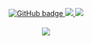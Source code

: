 <p align="center">
  <a href="https://github.com/codingo?tab=followers">
    <img src="https://img.shields.io/github/followers/eddiejaoude?label=Followers&logo=GitHub&style=for-the-badge" alt="GitHub badge" />
  </a>
  <a href="http://twitter.com/codingo_">
    <img src="https://img.shields.io/twitter/follow/codingo_?label=Twitter&logo=twitter&style=for-the-badge" />
  </a>
  <a href="http://youtube.com/codingo?sub_confirmation=1">
    <img src="https://img.shields.io/youtube/views/codingo?label=YouTube&logo=YouTube&style=for-the-badge" />
  </a>
</p>
<h4 align="center"><img src="https://github-readme-stats.vercel.app/api?username=codingo&show_icons=true&theme=tokyonight" /></h4>
